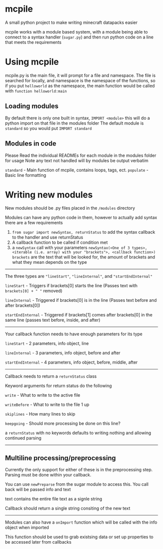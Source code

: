 # mcpile 
A small python project to make writing minecraft datapacks easier

mcpile works with a module based system, with a module being able to connect to a syntax handler (`sugar.py`) and then run python code on a line that meets the requirements

# Using mcpile

mcpile.py is the main file, it will prompt for a file and namespace.
The file is searched for locally, and namespace is the namespace of the functions, so if you put `helloworld` as the namespace, the main function would be called with `function helloworld:main`

## Loading modules
By default there is only one built in syntax, `IMPORT <module>` this will do a python import on that file in the modules folder
The default module is `standard` so you would put `IMPORT standard`

## Modules in code
Please Read the individual READMEs for each module in the modules folder for usage
Note any text not handled will by modules be output verbatim

`standard` - Main function of mcpile, contains loops, tags, ect.
`populate` - Basic line formatting

# Writing new modules

New modules should be .py files placed in the `/modules` directory

Modules can have any python code in them, however to actually add syntax there are a few requirements

1. `from sugar import newSyntax, returnStatus` to add the syntax callback to the handler and use returnStatus
2. A callback function to be called if condition met
3. a `newSyntax` call with your parameters `newSyntax(<One of 3 types>, <iterable (i.e. array) with your "brackets">, <callback function>)`
`brackets` are the text that will be looked for, the amount of brackets and what they mean depends on the type
---

The three types are `"lineStart"`, `"lineInternal"`, and `"startEndInternal"`

`lineStart` - Triggers if brackets[0] starts the line (Passes text with `brackets[0] + " "` removed)

`lineInternal` - Triggered if brackets[0] is in the line (Passes text before and after brackets[0])

`startEndInternal` - Triggered if brackets[1] comes after brackets[0] in the same line (passes text before, inside, and after)

---

Your callback function needs to have enough parameters for its type

`lineStart` - 2 parameters, info object, line

`lineInternal` - 3 parameters, info object, before and after

`startEndInternal` - 4 parameters, info object, before, middle, after

---

Callback needs to return a `returnStatus` class

Keyword arguments for return status do the following

`write` - What to write to the active file

`writeBefore` - What to write to the file 1 up

`skiplines` - How many lines to skip

`keepgoing` - Should more processing be done on this line?

a `returnStatus` with no keywords defaults to writing nothing and allowing continued parsing

---

## Multiline processing/preprocessing
Currently the only support for either of these is in the preprocessing step. Parsing must be done within your callback.

You can use `newPreparse` from the sugar module to access this. You call back will be passed info and text

text contains the entire file text as a signle string

Callback should return a single string consiting of the new text

---

Modules can also have a `onImport` function which will be called with the info object when imported

This function should be used to grab existsing data or set up properties to be accessed later from callbacks
